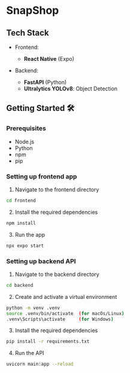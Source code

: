 # SnapShop

## Tech Stack
- Frontend:
  - **React Native** (Expo)

- Backend:
  - **FastAPI** (Python)
  - **Ultralytics YOLOv8**: Object Detection

## Getting Started 🛠️
### Prerequisites
- Node.js
- Python
- npm
- pip

### Setting up frontend app
1. Navigate to the frontend directory
```bash
cd frontend
```
2. Install the required dependencies
```bash
npm install
```
3. Run the app
```bash
npx expo start
```

### Setting up backend API
1. Navigate to the backend directory
```bash
cd backend
```
2. Create and activate a virtual environment
```bash
python -m venv .venv
source .venv/bin/activate  (for macOs/Linux)
.venv\Scripts\activate     (for Windows)
```
3. Install the required dependencies
```bash
pip install -r requirements.txt
```
4. Run the API
```bash
uvicorn main:app --reload
```